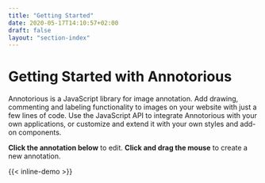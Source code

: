 ```yaml
---
title: "Getting Started"
date: 2020-05-17T14:10:57+02:00
draft: false
layout: "section-index"
---
```


# Getting Started with Annotorious

Annotorious is a JavaScript library for image annotation. Add drawing, commenting 
and labeling functionality to images on your website with just a few lines of code. 
Use the JavaScript API to integrate Annotorious with your own applications, or 
customize and extend it with your own styles and add-on components. 

__Click the annotation below__ to edit. __Click and drag the mouse__ to create a 
new annotation.

{{< inline-demo >}}